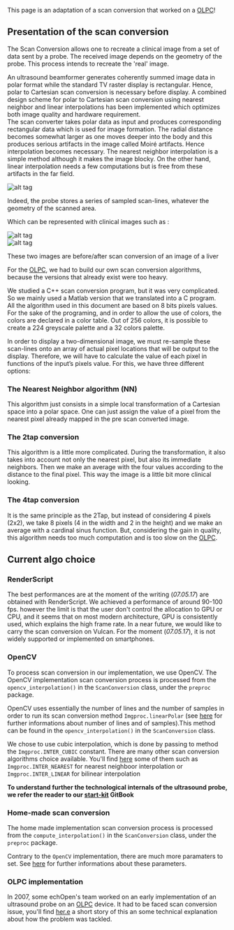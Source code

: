 This page is an adaptation of a scan conversion that worked on a [OLPC](https://fr.wikipedia.org/wiki/One_Laptop_per_Child)!

## Presentation of the scan conversion

The Scan Conversion allows one to recreate a clinical image from a set of data sent by a probe. The received image depends on the geometry of the probe. This process intends to recreate the 'real' image.

An ultrasound beamformer generates coherently summed image data in polar format while the standard TV raster display is rectangular. Hence, polar to Cartesian scan conversion is necessary before display. A combined design scheme for polar to Cartesian scan conversion using nearest neighbor and linear interpolations has been implemented which optimizes both image quality and hardware requirement.  
The scan converter takes polar data as input and produces corresponding rectangular data which is used for image formation. The radial distance becomes somewhat larger as one moves deeper into the body and this produces serious artifacts in the image called Moiré artifacts. Hence interpolation becomes necessary. The nearest neighbor interpolation is a simple method although it makes the image blocky. On the other hand, linear interpolation needs a few computations but is free from these artifacts in the far field.

![ alt tag](http://wiki.echopen.org/images/c/c6/Image02.jpg)

Indeed, the probe stores a series of sampled scan-lines, whatever the geometry of the scanned area.

Which can be represented with clinical images such as :

![alt tag](http://wiki.echopen.org/images/7/7d/Image04.png)  
![alt tag](http://wiki.echopen.org/images/b/b8/Image03.png)

These two images are before/after scan conversion of an image of a liver

For the [OLPC](https://fr.wikipedia.org/wiki/One_Laptop_per_Child), we had to build our own scan conversion algorithms, because the versions that already exist were too heavy.

We studied a C++ scan conversion program, but it was very complicated. So we mainly used a Matlab version that we translated into a C program.  
All the algorithm used in this document are based on 8 bits pixels values. For the sake of the programing, and in order to allow the use of colors, the colors are declared in a color table. Out of 256 colors, it is possible to create a 224 greyscale palette and a 32 colors palette.

In order to display a two-dimensional image, we must re-sample these scan-lines onto an array of actual pixel locations that will be output to the display. Therefore, we will have to calculate the value of each pixel in functions of the input’s pixels value. For this, we have three different options:

### The Nearest Neighbor algorithm \(NN\)

This algorithm just consists in a simple local transformation of a Cartesian space into a polar space. One can just assign the value of a pixel from the nearest pixel already mapped in the pre scan converted image.

### The 2tap conversion

This algorithm is a little more complicated. During the transformation, it also takes into account not only the nearest pixel, but also its immediate neighbors. Then we make an average with the four values according to the distance to the final pixel. This way the image is a little bit more clinical looking.

### The 4tap conversion

It is the same principle as the 2Tap, but instead of considering 4 pixels \(2x2\), we take 8 pixels \(4 in the width and 2 in the height\) and we make an average with a cardinal sinus function. But, considering the gain in quality, this algorithm needs too much computation and is too slow on the [OLPC](https://fr.wikipedia.org/wiki/One_Laptop_per_Child).

## Current algo choice

### RenderScript

The best performances are at the moment of the writing \(_07.05.17_\) are obtained with RenderScript. We achieved a performance of around 90-100 fps. however the limit is that the user don't control the allocation to GPU or CPU, and it seems that on most modern architecture, GPU is consistently used, which explains the high frame rate. In a near future, we would like to carry the scan conversion on Vulcan. For the moment \(_07.05.17_\), it is not widely supported or implemented on smartphones.

### OpenCV

To process scan conversion in our implementation, we use OpenCV. The OpenCV implementation scan conversion process is processed from the `opencv_interpolation()` in the `ScanConversion` class, under the `preproc` package.

OpenCV uses essentially the number of lines and the number of samples in order to run its scan conversion method `Imgproc.linearPolar` \(see [here](https://echopen.gitbooks.io/android-app/content/constants.html) for further informations about number of lines and of samples\).This method can be found in the `opencv_interpolation()` in the `ScanConversion` class.

We chose to use cubic interpolation, which is done by passing to method the `Imgproc.INTER_CUBIC` constant. There are many other scan conversion algorithms choice available. You'll find [here](http://www.swarthmore.edu/NatSci/mzucker1/opencv-2.4.10-docs/modules/imgproc/doc/geometric_transformations.html#cv.Resize) some of them such as `Imgproc.INTER_NEAREST` for nearest neighboor interpolation or `Imgproc.INTER_LINEAR` for bilinear interpolation

**To understand further the technological internals of the ultrasound probe, we refer the reader to our **[**start-kit**](https://echopen.gitbooks.io/starterkit/content/intro.md/readme.html)** GitBook**

### Home-made scan conversion

The home made implementation scan conversion process is processed from the `compute_interpolation()` in the `ScanConversion` class, under the `preproc` package.

Contrary to the `OpenCV`  implementation, there are much more paramaters to set. See [here](https://echopen.gitbooks.io/android-app/content/constants.html) for further informations about these parameters.

### OLPC implementation

In 2007, some echOpen's team worked on an early implementation of an ultrasound probe on an [OLPC](https://fr.wikipedia.org/wiki/One_Laptop_per_Child) device. It had to be faced scan conversion issue, you'll find [her.e](http://echopen.org/index.php/Scan_Conversion) a short story of this an some technical explanation about how the problem was tackled.

